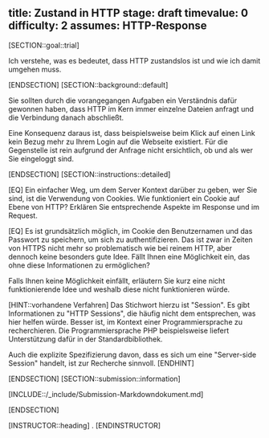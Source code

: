 title: Zustand in HTTP
stage: draft
timevalue: 0
difficulty: 2
assumes: HTTP-Response
---
[SECTION::goal::trial]

Ich verstehe, was es bedeutet, dass HTTP zustandslos ist und wie ich damit umgehen muss.

[ENDSECTION]
[SECTION::background::default]

Sie sollten durch die vorangegangen Aufgaben ein Verständnis dafür gewonnen haben, dass HTTP
im Kern immer einzelne Dateien anfragt und die Verbindung danach abschließt.

Eine Konsequenz daraus ist, dass beispielsweise beim Klick auf einen Link kein Bezug mehr zu
Ihrem Login auf die Webseite existiert. Für die Gegenstelle ist rein aufgrund der Anfrage
nicht ersichtlich, ob und als wer Sie eingeloggt sind.

[ENDSECTION]
[SECTION::instructions::detailed]

[EQ] Ein einfacher Weg, um dem Server Kontext darüber zu geben, wer Sie sind, ist die Verwendung
von Cookies. Wie funktioniert ein Cookie auf Ebene von HTTP? Erklären Sie entsprechende Aspekte
im Response und im Request.

[EQ] Es ist grundsätzlich möglich, im Cookie den Benutzernamen und das Passwort zu speichern, um
sich zu authentifizieren. Das ist zwar in Zeiten von HTTPS nicht mehr so problematisch wie bei
reinem HTTP, aber dennoch keine besonders gute Idee. Fällt Ihnen eine Möglichkeit ein, das ohne
diese Informationen zu ermöglichen?

Falls Ihnen keine Möglichkeit einfällt, erläutern Sie kurz eine nicht funktionierende Idee und
weshalb diese nicht funktionieren würde.

[HINT::vorhandene Verfahren]
Das Stichwort hierzu ist "Session". Es gibt Informationen zu "HTTP Sessions", die häufig nicht dem
entsprechen, was hier helfen würde. Besser ist, im Kontext einer Programmiersprache zu recherchieren.
Die Programmiersprache PHP beispielsweise liefert Unterstützung dafür in der Standardbibliothek.

Auch die explizite Spezifizierung davon, dass es sich um eine "Server-side Session" handelt, ist
zur Recherche sinnvoll.
[ENDHINT]

[ENDSECTION]
[SECTION::submission::information]

[INCLUDE::/_include/Submission-Markdowndokument.md]

[ENDSECTION]

[INSTRUCTOR::heading]
.
[ENDINSTRUCTOR]
